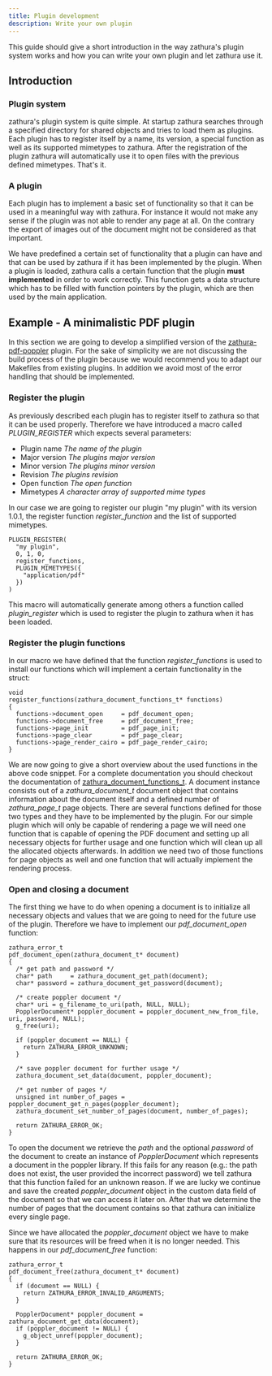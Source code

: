 ```yaml
---
title: Plugin development
description: Write your own plugin
---
```


This guide should give a short introduction in the way zathura's plugin system
works and how you can write your own plugin and let zathura use it.

## Introduction

### Plugin system
zathura's plugin system is quite simple. At startup zathura searches through a
specified directory for shared objects and tries to load them as plugins. Each
plugin has to register itself by a name, its version, a special function as well
as its supported mimetypes to zathura. After the registration of the plugin
zathura will automatically use it to open files with the previous defined
mimetypes. That's it.

### A plugin
Each plugin has to implement a basic set of functionality so that it can be used
in a meaningful way with zathura. For instance it would not make any sense if
the plugin was not able to render any page at all. On the contrary the export of
images out of the document might not be considered as that important.

We have predefined a certain set of functionality that a plugin can have and
that can be used by zathura if it has been implemented by the plugin. When a
plugin is loaded, zathura calls a certain function that the plugin __must
implemented__ in order to work correctly. This function gets a data structure
which has to be filled with function pointers by the plugin, which are then used
by the main application.

## Example - A minimalistic PDF plugin
In this section we are going to develop a simplified version of the
[zathura-pdf-poppler](../zathura-pdf-poppler) plugin. For the sake of simplicity
we are not discussing the build process of the plugin because we would recommend
you to adapt our Makefiles from existing plugins. In addition we avoid most of
the error handling that should be implemented.

### Register the plugin
As previously described each plugin has to register itself to zathura so that it
can be used properly. Therefore we have introduced a macro called
*PLUGIN_REGISTER* which expects several parameters:

* Plugin name *The name of the plugin*
* Major version *The plugins major version*
* Minor version *The plugins minor version*
* Revision *The plugins revision*
* Open function *The open function*
* Mimetypes *A character array of supported mime types*

In our case we are going to register our plugin "my plugin" with its version
1.0.1, the register function *register_function* and the list of supported
mimetypes.

~~~ {.c}
PLUGIN_REGISTER(
  "my plugin",
  0, 1, 0,
  register_functions,
  PLUGIN_MIMETYPES({
    "application/pdf"
  })
)
~~~

This macro will automatically generate among others a function called *plugin_register* which is
used to register the plugin to zathura when it has been loaded.

### Register the plugin functions
In our macro we have defined that the function *register_functions* is used to
install our functions which will implement a certain functionality in the
struct:

~~~ {.c}
void
register_functions(zathura_document_functions_t* functions)
{
  functions->document_open     = pdf_document_open;
  functions->document_free     = pdf_document_free;
  functions->page_init         = pdf_page_init;
  functions->page_clear        = pdf_page_clear;
  functions->page_render_cairo = pdf_page_render_cairo;
}
~~~

We are now going to give a short overview about the used functions in the above
code snippet. For a complete documentation you should checkout the documentation
of [zathura_document_functions_t](../../doxygen). A document instance consists
out of a *zathura_document_t* document object that contains information about
the document itself and a defined number of *zathura_page_t* page objects. There
are several functions defined for those two types and they have to be
implemented by the plugin. For our simple plugin which will only be capable of
rendering a page we will need one function that is capable of opening the PDF
document and setting up all necessary objects for further usage and one function
which will clean up all the allocated objects afterwards. In addition we need
two of those functions for page objects as well and one function that will
actually implement the rendering process.

### Open and closing a document
The first thing we have to do when opening a document is to initialize all
necessary objects and values that we are going to need for the future use of the
plugin. Therefore we have to implement our *pdf_document_open* function:

~~~ {.c}
zathura_error_t
pdf_document_open(zathura_document_t* document)
{
  /* get path and password */
  char* path     = zathura_document_get_path(document);
  char* password = zathura_document_get_password(document);

  /* create poppler document */
  char* uri = g_filename_to_uri(path, NULL, NULL);
  PopplerDocument* poppler_document = poppler_document_new_from_file, uri, password, NULL);
  g_free(uri);

  if (poppler_document == NULL) {
    return ZATHURA_ERROR_UNKNOWN;
  }

  /* save poppler document for further usage */
  zathura_document_set_data(document, poppler_document);

  /* get number of pages */
  unsigned int number_of_pages = poppler_document_get_n_pages(poppler_document);
  zathura_document_set_number_of_pages(document, number_of_pages);

  return ZATHURA_ERROR_OK;
}
~~~

To open the document we retrieve the *path* and the optional *password* of the
document to create an instance of *PopplerDocument* which represents a document
in the poppler library. If this fails for any reason (e.g.: the path does not
exist, the user provided the incorrect password) we tell zathura that this
function failed for an unknown reason. If we are lucky we continue and save the
created *poppler_document* object in the custom data field of the document so
that we can access it later on. After that we determine the number of pages that
the document contains so that zathura can initialize every single page.

Since we have allocated the *poppler_document* object we have to make sure that
its resources will be freed when it is no longer needed. This happens in our
*pdf_document_free* function:

~~~ {.c}
zathura_error_t
pdf_document_free(zathura_document_t* document)
{
  if (document == NULL) {
    return ZATHURA_ERROR_INVALID_ARGUMENTS;
  }

  PopplerDocument* poppler_document = zathura_document_get_data(document);
  if (poppler_document != NULL) {
    g_object_unref(poppler_document);
  }

  return ZATHURA_ERROR_OK;
}
~~~
